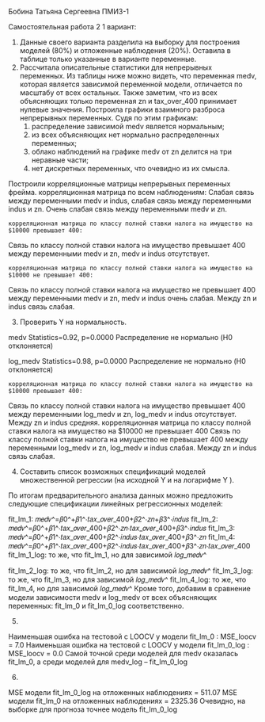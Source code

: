 Бобина Татьяна Сергеевна ПМИ3-1

Самостоятельная работа 2
1 вариант: 

1) Данные своего варианта разделила на выборку для построения
моделей (80%) и отложенные наблюдения (20%). Оставила в таблице только указанные в
варианте переменные. 
2) Рассчитала описательные статистики для непрерывных переменных. 
Из таблицы ниже можно видеть, что переменная medv, которая является зависимой переменной модели, 
отличается по масштабу от всех остальных. 
Также заметим, что из всех объясняющих только переменная zn и tax_over_400 принимает нулевые значения.
Построила графики взаимного разброса непрерывных переменных.
Судя по этим графикам:
	1. распределение зависимой medv является нормальным;
	2. из всех объясняющих нет нормально распределенных переменных;
	3. облако наблюдений на графике medv от zn делится на три неравные части;
	4. нет дискретных переменных, что очевидно из их смысла.

Построили корреляционные матрицы непрерывных переменных фрейма.
	корреляционная матрица по всем наблюдениям: Слабая связь между переменными medv и indus, слабая связь между переменными indus и zn. 
Очень слабая связь между переменными medv и zn.

	корреляционная матрица по классу полной ставки налога на имущество на $10000 превышает 400: 
Связь по классу полной ставки налога на имущество превышает 400 между переменными medv и zn, medv и indus отсутствует.

	корреляционная матрица по классу полной ставки налога на имущество на $10000 не превышает 400:
Связь по классу полной ставки налога на имущество не превышает 400 между переменными medv и zn, medv и indus очень слабая. 
Между zn и indus связь  слабая.

3) Проверить Y на нормальность.

medv Statistics=0.92, p=0.0000
Распределение не нормально (H0 отклоняется)

log_medv Statistics=0.98, p=0.0000
Распределение не нормально (H0 отклоняется)

	корреляционная матрица по классу полной ставки налога на имущество на $10000 превышает 400:
Связь по классу полной ставки налога на имущество превышает 400 между переменными log_medv и zn, log_medv и indus отсутствует.
Между zn и indus средняя.
	корреляционная матрица по классу полной ставки налога на имущество на $10000 не превышает 400
 Связь по классу полной ставки налога на имущество не превышает 400 между переменными log_medv и zn, log_medv и indus слабая. 
Между zn и indus связь  слабая.

4) Составить список возможных спецификаций моделей множественной регрессии (на
исходной Y и на логарифме Y ).

По итогам предварительного анализа данных можно предложить следующие спецификации линейных регрессионных моделей:

fit_lm_1:  𝑚𝑒𝑑𝑣^=𝛽0^+𝛽1^⋅𝑡𝑎𝑥_𝑜𝑣𝑒𝑟_400+𝛽2^⋅𝑧𝑛+𝛽3^⋅𝑖𝑛𝑑𝑢𝑠 
fit_lm_2:  𝑚𝑒𝑑𝑣^=𝛽0^+𝛽1^⋅𝑡𝑎𝑥_𝑜𝑣𝑒𝑟_400+𝛽2^⋅𝑧𝑛⋅𝑡𝑎𝑥_𝑜𝑣𝑒𝑟_400+𝛽3^⋅𝑖𝑛𝑑𝑢𝑠 
fit_lm_3:  𝑚𝑒𝑑𝑣^=𝛽0^+𝛽1^⋅𝑡𝑎𝑥_𝑜𝑣𝑒𝑟_400+𝛽2^⋅𝑖𝑛𝑑𝑢𝑠⋅𝑡𝑎𝑥_𝑜𝑣𝑒𝑟_400+𝛽3^⋅𝑧𝑛 
fit_lm_4:  𝑚𝑒𝑑𝑣^=𝛽0^+𝛽1^⋅𝑡𝑎𝑥_𝑜𝑣𝑒𝑟_400+𝛽2^⋅𝑖𝑛𝑑𝑢𝑠⋅𝑡𝑎𝑥_𝑜𝑣𝑒𝑟_400+𝛽3^⋅𝑧𝑛⋅𝑡𝑎𝑥_𝑜𝑣𝑒𝑟_400 
fit_lm_1_log: то же, что fit_lm_1, но для зависимой  𝑙𝑜𝑔_𝑚𝑒𝑑𝑣^ 

fit_lm_2_log: то же, что fit_lm_2, но для зависимой  𝑙𝑜𝑔_𝑚𝑒𝑑𝑣^ 
fit_lm_3_log: то же, что fit_lm_3, но для зависимой  𝑙𝑜𝑔_𝑚𝑒𝑑𝑣^ 
fit_lm_4_log: то же, что fit_lm_4, но для зависимой  𝑙𝑜𝑔_𝑚𝑒𝑑𝑣^ 
Кроме того, добавим в сравнение модели зависимости medv и log_medv от всех объясняющих переменных: fit_lm_0 и fit_lm_0_log соответственно.

5) 
Наименьшая ошибка на тестовой с LOOCV у модели fit_lm_0 :
MSE_loocv = 7.0
Наименьшая ошибка на тестовой с LOOCV у модели fit_lm_0_log :
MSE_loocv = 0.0
Самой точной среди моделей для medv оказалась fit_lm_0, а среди моделей для medv_log – fit_lm_0_log

6)
MSE модели fit_lm_0_log на отложенных наблюдениях = 511.07
MSE модели fit_lm_0 на отложенных наблюдениях = 2325.36
Очевидно, на выборке для прогноза точнее модель fit_lm_0_log